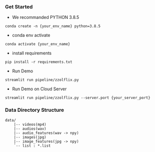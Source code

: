 ### Get Started
- We recommanded PYTHON 3.8.5
```
conda create -n {your_env_name} python=3.8.5
```
- conda env activate
```
conda activate {your_env_name}
```
- install requirements
```
pip install -r requirements.txt
```
- Run Demo
```
streamlit run pipeline/zzolflix.py
```
- Run Demo on Cloud Server
```
streamlit run pipeline/zzolflix.py --server.port {your_server_port}
```

### Data Directory Structure

```
data/
    |-- videos(mp4)
    |-- audios(wav)
    |-- audio_features(wav -> npy)
    |-- images(jpg)
    |-- image_features(jpg -> npy)
    `-- list : *.list
```